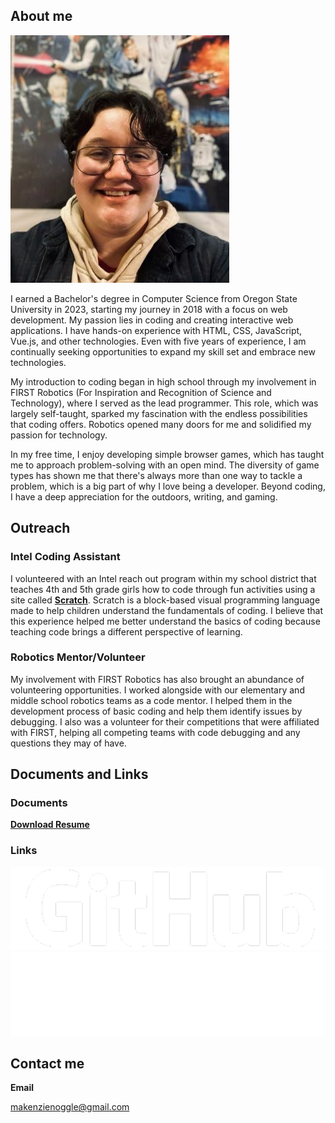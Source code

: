 ## About me
<img class="img-border" src="media/updated-pic.jpg">

I earned a Bachelor's degree in Computer Science from Oregon State University in 2023, starting my journey in 2018 with a focus on web development. My passion lies in coding and creating interactive web applications. I have hands-on experience with HTML, CSS, JavaScript, Vue.js, and other technologies. Even with five years of experience, I am continually seeking opportunities to expand my skill set and embrace new technologies.

My introduction to coding began in high school through my involvement in FIRST Robotics (For Inspiration and Recognition of Science and Technology), where I served as the lead programmer. This role, which was largely self-taught, sparked my fascination with the endless possibilities that coding offers. Robotics opened many doors for me and solidified my passion for technology.

In my free time, I enjoy developing simple browser games, which has taught me to approach problem-solving with an open mind. The diversity of game types has shown me that there's always more than one way to tackle a problem, which is a big part of why I love being a developer. Beyond coding, I have a deep appreciation for the outdoors, writing, and gaming.

## Outreach

### Intel Coding Assistant

I volunteered with an Intel reach out program within my school district that teaches 4th and 5th grade girls how to code through fun activities using a site called **[Scratch](https://scratch.mit.edu/about)**. Scratch is a block-based visual programming language made to help children understand the fundamentals of coding. I believe that this experience helped me better understand the basics of coding because teaching code brings a different perspective of learning.

### Robotics Mentor/Volunteer

My involvement with FIRST Robotics has also brought an abundance of volunteering opportunities. I worked alongside with our elementary and middle school robotics teams as a code mentor. I helped them in the development process of basic coding and help them identify issues by debugging. I also was a volunteer for their competitions that were affiliated with FIRST, helping all competing teams with code debugging and any questions they may of have.

## Documents and Links

### Documents

<a href="media/documents/resume-2024.pdf" download class="button">**Download Resume**</a>

### Links

<a href="https://github.com/kenzieryann7" target="_blank"><img src="media/github-logo.png"  class="media-button" style="margin-right: 10px"/></a>
<a href="https://www.linkedin.com/in/makenzie-noggle/" target="_blank"><img src="media/linkedin.png"  class="media-button"/></a>

## Contact me

**Email**

makenzienoggle@gmail.com
